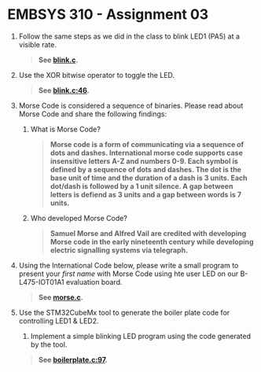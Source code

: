 # EMBSYS 310 - Assignment 03

1. Follow the same steps as we did in the class to blink LED1 (PA5) at a visible rate.

    >**See [blink.c](blink.c).**


2. Use the XOR bitwise operator to toggle the LED.

    >**See [blink.c:46](blink.c#L46).**


3. Morse Code is considered a sequence of binaries. Please read about Morse Code and share the following findings:
    1. What is Morse Code?
    
        >**Morse code is a form of communicating via a sequence of dots and dashes. International morse code supports case insensitive letters A-Z and numbers 0-9. Each symbol is defined by a sequence of dots and dashes. The dot is the base unit of time and the duration of a dash is 3 units. Each dot/dash is followed by a 1 unit silence. A gap between letters is defiend as 3 units and a gap between words is 7 units.**
    
    2. Who developed Morse Code?
    
        >**Samuel Morse and Alfred Vail are credited with developing Morse code in the early nineteenth century while developing electric signalling systems via telegraph.**


4. Using the International Code below, please write a small program to present your *first name* with Morse Code using hte user LED on our B-L475-IOT01A1 evaluation board.

    >**See [morse.c](morse.c).**

5. Use the STM32CubeMx tool to generate the boiler plate code for controlling LED1 & LED2.
    1. Implement a simple blinking LED program using the code generated by the tool.

    >**See [boilerplate.c:97](boilerplate.c#L97).**
